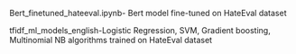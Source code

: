 Bert_finetuned_hateeval.ipynb- Bert model fine-tuned on HateEval dataset



tfidf_ml_models_english-Logistic Regression, SVM, Gradient boosting, Multinomial NB algorithms trained on HateEval dataset
